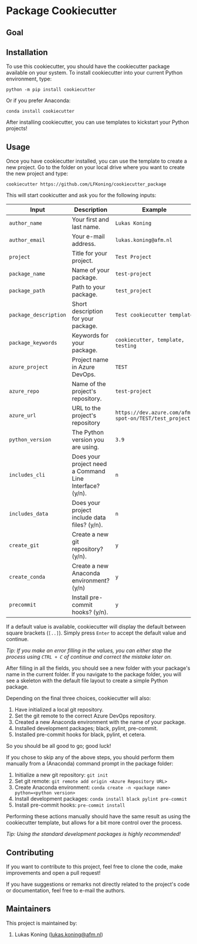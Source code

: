 # Package Cookiecutter

## Goal

## Installation

To use this cookiecutter, you should have the cookiecutter package available on your
system. To install cookiecutter into your current Python environment, type:

```shell
python -m pip install cookiecutter
```

Or if you prefer Anaconda:

```shell
conda install cookiecutter
```

After installing cookiecutter, you can use templates to kickstart your Python projects!

## Usage

Once you have cookiecutter installed, you can use the template to create a new project.
Go to the folder on your local drive where you want to create the new project and type:

```shell
cookiecutter https://github.com/LFKoning/cookiecutter_package
```

This will start cookicutter and ask you for the following inputs:

|Input|Description|Example|
|---|---|---|
|`author_name`|Your first and last name.|`Lukas Koning`|
|`author_email`|Your e-mail address.|`lukas.koning@afm.nl`|
|`project`|Title for your project.|`Test Project`|
|`package_name`|Name of your package.|`test-project`|
|`package_path`|Path to your package.|`test_project`|
|`package_description`|Short description for your package.|`Test cookiecutter template`|
|`package_keywords`|Keywords for your package.|`cookiecutter, template, testing`|
|`azure_project`|Project name in Azure DevOps.|`TEST`|
|`azure_repo`|Name of the project's repository.|`test-project`|,
|`azure_url`|URL to the project's repository|`https://dev.azure.com/afm-spot-on/TEST/test_project`|,
|`python_version`|The Python version you are using.|`3.9`|
|`includes_cli`|Does your project need a Command Line Interface? (y/n).|`n`|
|`includes_data`|Does your project include data files? (y/n).|`n`|
|`create_git`|Create a new git repository? (y/n).|`y`|
|`create_conda`|Create a new Anaconda environment? (y/n)|`y`|
|`precommit`|Install pre-commit hooks? (y/n).|`y`|

If a default value is available, cookiecutter will display the default between square
brackets (`[..]`). Simply press `Enter` to accept the default value and continue.

*Tip: If you make an error filling in the values, you can either stop the process using
`CTRL + C` of continue and correct the mistake later on.*

After filling in all the fields, you should see a new folder with your package's name in
the current folder. If you navigate to the package folder, you will see a skeleton with
the default file layout to create a simple Python package.

Depending on the final three choices, cookiecutter will also:

1. Have initialized a local git repository.
2. Set the git remote to the correct Azure DevOps repository.
3. Created a new Anaconda environment with the name of your package.
4. Installed development packages; black, pylint, pre-commit.
5. Installed pre-commit hooks for black, pylint, et cetera.

So you should be all good to go; good luck!

If you chose to skip any of the above steps, you should perform them manually from a
(Anaconda) command prompt in the package folder:

1. Initialize a new git repository: `git init`
2. Set git remote: `git remote add origin <Azure Repository URL>`
3. Create Anaconda environment: `conda create -n <package name> python=<python version>`
4. Install development packages: `conda install black pylint pre-commit`
5. Install pre-commit hooks: `pre-commit install`

Performing these actions manually should have the same result as using the cookiecutter
template, but allows for a bit more control over the process.

*Tip: Using the standard development packages is highly recommended!*

## Contributing

If you want to contribute to this project, feel free to clone the code, make
improvements and open a pull request!

If you have suggestions or remarks not directly related to the project's code or
documentation, feel free to e-mail the authors.

## Maintainers

This project is maintained by:

1. Lukas Koning (lukas.koning@afm.nl)
